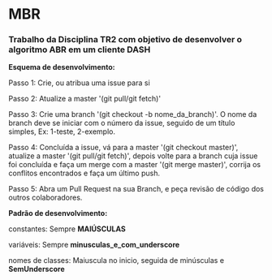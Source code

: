 # MBR
### Trabalho da Disciplina TR2 com objetivo de desenvolver o algoritmo ABR em um cliente DASH




**Esquema de desenvolvimento:**

Passo 1: Crie, ou atribua uma issue para si

Passo 2: Atualize a master '(git pull/git fetch)'

Passo 3: Crie uma branch '(git checkout -b nome_da_branch)'. O nome da branch deve se iniciar com o número da issue, seguido de um título simples, Ex: 1-teste, 2-exemplo.

Passo 4: Concluída a issue, vá para a master '(git checkout master)', atualize a master '(git pull/git fetch)', depois volte para a branch cuja issue foi concluída e faça um merge com a master '(git merge master)', corrija os conflitos encontrados e faça um último push.

Passo 5: Abra um Pull Request na sua Branch, e peça revisão de código dos outros colaboradores.



**Padrão de desenvolvimento:**

constantes:         Sempre **MAIÚSCULAS**

variáveis:          Sempre **minusculas_e_com_underscore**

nomes de classes:   Maiuscula no inicio, seguida de minúsculas e **SemUnderscore**
    
